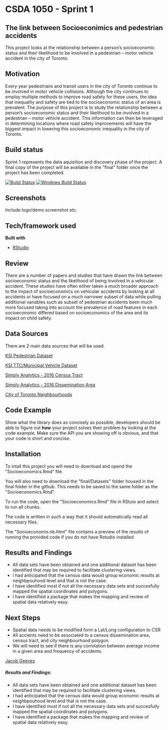 
# CSDA 1050 - Sprint 1

## The link between Socioeconimics and pedestrian accidents
This project looks at the relationship between a person’s socioeconomic status and their likelihood to be involved in a pedestrian – motor vehicle accident in the city of Toronto.

## Motivation
Every year pedestrians and transit users in the city of Toronto continue to be involved in motor vehicle collisions. Although the city continues to employ multiple methods to improve road safety for these users, the idea that inequality and safety are tied to the socioeconomic status of an area is prevalent. The purpose of this project is to study the relationship between a person’s socioeconomic status and their likelihood to be involved in a pedestrian – motor vehicle accident. This information can then be leveraged in determining locations where road safety improvements will have the biggest impact in lowering this socioeconomic inequality in the city of Toronto.

## Build status
Sprint 1 represents the data aquisition and discovery phase of the project.
A final copy of the project will be available in the "final" folder once the project has been completed.

[![Build Status](https://travis-ci.org/akashnimare/foco.svg?branch=master)](https://travis-ci.org/akashnimare/foco)
[![Windows Build Status](https://ci.appveyor.com/api/projects/status/github/akashnimare/foco?branch=master&svg=true)](https://ci.appveyor.com/project/akashnimare/foco/branch/master)

## Screenshots
Include logo/demo screenshot etc.

## Tech/framework used

<b>Built with</b>
- [RStudio](https://www.rstudio.com/)

## Review
There are a number of papers and studies that have drawn the link between socioeconomic status and
the likelihood of being involved in a vehicular accident. These studies have often either taken a much broader approach to the impact of socioeconomics on vehicular accidents by looking at all accidents or have focused on a much narrower subset of data while pulling additional variables such as subset of pedestrian accidents been much more focused taking into account the prevalence of road features in each socioeconomic differed based on socioeconomics of the area and its impact on child safety.

## Data Sources
There are 2 main data sources that will be used.

[KSI Pedestrian Dataset](https://data.torontopolice.on.ca/datasets/pedestrians)

[KSI TTC/Municipal Vehicle Dataset](https://data.torontopolice.on.ca/datasets/ttc-municipal-vehicle)

[Simply Analytics - 2016 Census Tract](https://github.com/JacobGvs/CSDA-1050F18S1/tree/master/jacobgvs_304292/final/Datasets/SimplyAnalytics_C1)

[Simply Analytics - 2016 Dissemination Area](https://github.com/JacobGvs/CSDA-1050F18S1/tree/master/jacobgvs_304292/final/Datasets/SimplyAnalytics_C2)

[City of Toronto Neighbourhoods](https://open.toronto.ca/dataset/neighbourhoods/)

## Code Example
Show what the library does as concisely as possible, developers should be able to figure out **how** your project solves their problem by looking at the code example. Make sure the API you are showing off is obvious, and that your code is short and concise.

## Installation
To intall this project you will need to download and opend the "Socioeconomics.Rmd" file.

You will also need to download the "final/Datasets" folder housed in the final folder in the github. This needs to be saved to the same folder as the "Socioeconomics.Rmd".

To run the code, open the "Socioeconomics.Rmd" file in RStuio and select to run all chunks.

The code is written in such a way that it should automatically read all necessary files.

The "Socioeconomis.nb.html" file contains a preview of the results of running the provided code if you do not have Rstudio installed

## Results and Findings
- All data sets have been obtained and one additional dataset has been identified that may be required to facilitate clustering views.
- I had anticipated that the census data would group economic results at neighbpouhood level and that is not the case.
- I have identified most if not all the necessary data sets and succesfully mapped the spatial coordinates and polygons.
- I have identified a package that makes the mapping and review of spatial data relatively easy.

## Next Steps
- Spatial data needs to be modified form a Lat/Long configuration to CSR
- All accients need to be associated to a census dissemination area, census tract, and city neighbourhood polygon.
- We will need to see if there is any corrolation between average income in a given area and frequency of accidents.


[Jacob Geeves](https://github.com/JacobGvs)



##### Results and Findings:
  - All data sets have been obtained and one additional dataset has been identified that may be required to facilitate clustering views.
  - I had anticipated that the census data would group economic results at neighbpouhood level and that is not the case.
  - I have identified most if not all the necessary data sets and succesfully mapped the spatial coordinates and polygons.
  - I have identified a package that makes the mapping and review of spatial data relatively easy.



